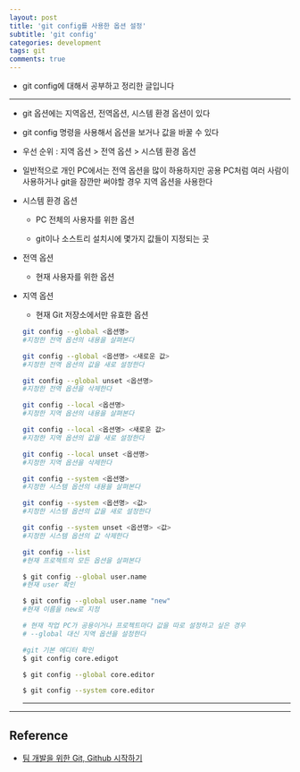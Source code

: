 ```yaml
---
layout: post
title: 'git config를 사용한 옵션 설정'
subtitle: 'git config'
categories: development
tags: git
comments: true
---
```


- git config에 대해서 공부하고 정리한 글입니다

---

- git 옵션에는 지역옵션, 전역옵션, 시스템 환경 옵션이 있다

- git config 명령을 사용해서 옵션을 보거나 값을 바꿀 수 있다

- 우선 순위 : 지역 옵션 > 전역 옵션 > 시스템 환경 옵션

- 일반적으로 개인 PC에서는 전역 옵션을 많이 하용하지만 공용 PC처럼 여러 사람이 사용하거나 git을 잠깐만 써야할 경우 지역 옵션을 사용한다

- 시스템 환경 옵션

  - PC 전체의 사용자를 위한 옵션

  - git이나 소스트리 설치시에 몇가지 값들이 지정되는 곳

- 전역 옵션

  - 현재 사용자를 위한 옵션

* 지역 옵션

  - 현재 Git 저장소에서만 유효한 옵션

  ```bash
  git config --global <옵션명>
  #지정한 전역 옵션의 내용을 살펴본다

  git config --global <옵션명> <새로운 값>
  #지정한 전역 옵션의 값을 새로 설정한다

  git config --global unset <옵션명>
  #지정한 전역 옵션을 삭제한다

  git config --local <옵션명>
  #지정한 지역 옵션의 내용을 살펴본다

  git config --local <옵션명> <새로운 값>
  #지정한 지역 옵션의 값을 새로 설정한다

  git config --local unset <옵션명>
  #지정한 지역 옵션을 삭제한다

  git config --system <옵션명>
  #지정한 시스템 옵션의 내용을 살펴본다

  git config --system <옵션명> <값>
  #지정한 시스템 옵션의 값을 새로 설정한다

  git config --system unset <옵션명> <값>
  #지정한 시스템 옵션의 값 삭제한다

  git config --list
  #현재 프로젝트의 모든 옵션을 살펴본다

  $ git config --global user.name
  #현재 user 확인

  $ git config --global user.name "new"
  #현재 이름을 new로 지정

  # 현재 작업 PC가 공용이거나 프로젝트마다 값을 따로 설정하고 싶은 경우
  # --global 대신 지역 옵션을 설정한다

  #git 기본 에디터 확인
  $ git config core.edigot

  $ git config --global core.editor

  $ git config --system core.editor
  ```

  ---

---

## Reference

- [팀 개발을 위한 Git, Github 시작하기](http://www.yes24.com/Product/Goods/85382769)
